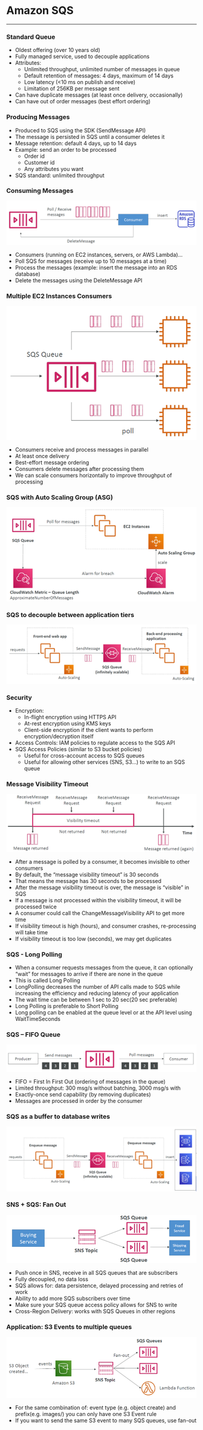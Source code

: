 # Amazon SQS

---
### Standard Queue
* Oldest offering (over 10 years old)
* Fully managed service, used to decouple applications
* Attributes:
  * Unlimited throughput, unlimited number of messages in queue
  * Default retention of messages: 4 days, maximum of 14 days
  * Low latency (<10 ms on publish and receive)
  * Limitation of 256KB per message sent
* Can have duplicate messages (at least once delivery, occasionally)
* Can have out of order messages (best effort ordering)
### Producing Messages
* Produced to SQS using the SDK (SendMessage API)
* The message is persisted in SQS until a consumer deletes it
* Message retention: default 4 days, up to 14 days
* Example: send an order to be processed
  * Order id
  * Customer id
  * Any attributes you want
* SQS standard: unlimited throughput
### Consuming Messages
![Consuming Messages](../Image/SQS_consuming_messages.png)
* Consumers (running on EC2 instances, servers, or AWS Lambda)…
* Poll SQS for messages (receive up to 10 messages at a time)
* Process the messages (example: insert the message into an RDS database)
* Delete the messages using the DeleteMessage API
### Multiple EC2 Instances Consumers
![SQS EC2 instance consumers](../Image/SQS_EC2_consumers.png)
* Consumers receive and process messages in parallel
* At least once delivery
* Best-effort message ordering
* Consumers delete messages after processing them
* We can scale consumers horizontally to improve throughput of processing
### SQS with Auto Scaling Group (ASG)
![SQS with auto Scaling](../Image/SQS_auto_scaling.png)
### SQS to decouple between application tiers
![SQS to decouple between application tiers](../Image/SQS_decople.png)
### Security
* Encryption:
  * In-flight encryption using HTTPS API
  * At-rest encryption using KMS keys
  * Client-side encryption if the client wants to perform encryption/decryption itself
* Access Controls: IAM policies to regulate access to the SQS API
* SQS Access Policies (similar to S3 bucket policies)
  * Useful for cross-account access to SQS queues
  * Useful for allowing other services (SNS, S3…) to write to an SQS queue
### Message Visibility Timeout
![Message visibility timeout](../Image/Message_visibility_Timeout.png)
* After a message is polled by a consumer, it becomes invisible to other consumers
* By default, the “message visibility timeout” is 30 seconds
* That means the message has 30 seconds to be processed
* After the message visibility timeout is over, the message is “visible” in SQS
* If a message is not processed within the visibility timeout, it will be processed twice
* A consumer could call the ChangeMessageVisibility API to get more time
* If visibility timeout is high (hours), and consumer crashes, re-processing will take time
* If visibility timeout is too low (seconds), we may get duplicates
### SQS - Long Polling
* When a consumer requests messages from the queue, it can optionally “wait” for messages to arrive if there are none in the queue
* This is called Long Polling
* LongPolling decreases the number of API calls made to SQS while increasing the efficiency and reducing latency of your application
* The wait time can be between 1 sec to 20 sec(20 sec preferable)
* Long Polling is preferable to Short Polling
* Long polling can be enabled at the queue level or at the API level using WaitTimeSeconds
### SQS – FIFO Queue
![SQS FIFO](../Image/SQS_FIFO.png)
* FIFO = First In First Out (ordering of messages in the queue)
* Limited throughput: 300 msg/s without batching, 3000 msg/s with
* Exactly-once send capability (by removing duplicates)
* Messages are processed in order by the consumer
### SQS as a buffer to database writes
![SQS as a buffer to database](../Image/SQS_as_buffer.png)
### SNS + SQS: Fan Out
![SQS Fan-Out](../Image/SQS_fan_out.png)
* Push once in SNS, receive in all SQS queues that are subscribers
* Fully decoupled, no data loss
* SQS allows for: data persistence, delayed processing and retries of work
* Ability to add more SQS subscribers over time
* Make sure your SQS queue access policy allows for SNS to write
* Cross-Region Delivery: works with SQS Queues in other regions
### Application: S3 Events to multiple queues
![S3 Events to multiple queues](../Image/S3_event_to_SQS.png)
* For the same combination of: event type (e.g. object create) and prefix(e.g. images/) you can only have one S3 Event rule
* If you want to send the same S3 event to many SQS queues, use fan-out